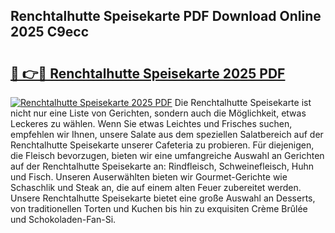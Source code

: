 ## Renchtalhutte Speisekarte PDF Download Online 2025 C9ecc

# <h2><a href="http://gc9hrg.nevu.top/?p=Renchtalhutte+Speisekarte">🔗 👉🔴 Renchtalhutte Speisekarte 2025 PDF</a></h2>

[![Renchtalhutte Speisekarte 2025 PDF](https://i.imgur.com/dBaPXMq.png)](http://gc9hrg.nevu.top/?p=Renchtalhutte+Speisekarte)
Die Renchtalhutte Speisekarte ist nicht nur eine Liste von Gerichten, sondern auch die Möglichkeit, etwas Leckeres zu wählen. Wenn Sie etwas Leichtes und Frisches suchen, empfehlen wir Ihnen, unsere Salate aus dem speziellen Salatbereich auf der Renchtalhutte Speisekarte unserer Cafeteria zu probieren. Für diejenigen, die Fleisch bevorzugen, bieten wir eine umfangreiche Auswahl an Gerichten auf der Renchtalhutte Speisekarte an: Rindfleisch, Schweinefleisch, Huhn und Fisch. Unseren Auserwählten bieten wir Gourmet-Gerichte wie Schaschlik und Steak an, die auf einem alten Feuer zubereitet werden. Unsere Renchtalhutte Speisekarte bietet eine große Auswahl an Desserts, von traditionellen Torten und Kuchen bis hin zu exquisiten Crème Brûlée und Schokoladen-Fan-Si.
